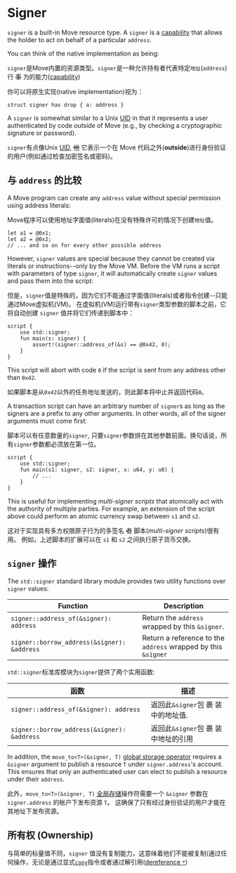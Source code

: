 # Signer

`signer` is a built-in Move resource type. A `signer` is a [capability](https://en.wikipedia.org/wiki/Object-capability_model) that allows the holder to act on
behalf of a particular `address`. 

You can think of the native implementation as being:

`signer`是Move内置的资源类型。`signer`是一种允许持有者代表特定`地址`(`address`)行 ~~事~~ 为的能力([capability](https://en.wikipedia.org/wiki/Object-capability_model))

你可以将原生实现(native implementation)视为：

```move
struct signer has drop { a: address }
```
A `signer` is somewhat similar to a Unix [UID](https://en.wikipedia.org/wiki/User_identifier) in
that it represents a user authenticated by code _outside_ of Move (e.g., by checking a cryptographic
signature or password).

`signer`有点像Unix [UID](https://en.wikipedia.org/wiki/User_identifier), ~~他~~ 它表示一个在 Move 代码之外(__outside__)进行身份验证的用户(例如通过检查加密签名或密码)。

## 与 `address` 的比较

A Move program can create any `address` value without special permission using address literals:

Move程序可以使用地址字面值(literals)在没有特殊许可的情况下创建`地址`值。

```move
let a1 = @0x1;
let a2 = @0x2;
// ... and so on for every other possible address
```
However, `signer` values are special because they cannot be created via literals or
instructions--only by the Move VM. Before the VM runs a script with parameters of type `signer`, it
will automatically create `signer` values and pass them into the script:

但是，`signer`值是特殊的，因为它们不能通过字面值(literals)或者指令创建--只能通过Move虚拟机(VM)。 
在虚拟机(VM)运行带有`signer`类型参数的脚本之前，它将自动创建 `signer` 值并将它们传递到脚本中：

```move=
script {
    use std::signer;
    fun main(s: signer) {
        assert!(signer::address_of(&s) == @0x42, 0);
    }
}
```

This script will abort with code `0` if the script is sent from any address other than `0x42`.

如果脚本是从`0x42`以外的任务地址发送的，则此脚本将中止并返回代码`0`。

A transaction script can have an arbitrary number of `signer`s as long as the signers are a prefix
to any other arguments. In other words, all of the signer arguments must come first:

脚本可以有任意数量的`signer`, 只要`signer`参数排在其他参数前面。换句话说，所有`signer`参数都必须放在第一位。

```move=
script {
    use std::signer;
    fun main(s1: signer, s2: signer, x: u64, y: u8) {
        // ...
    }
}
```


This is useful for implementing _multi-signer scripts_ that atomically act with the authority of
multiple parties. For example, an extension of the script above could perform an atomic currency
swap between `s1` and `s2`.

这对于实现具有多方权限原子行为的多签名 ~~者~~ 脚本(_multi-signer scripts_)很有用。 例如，上述脚本的扩展可以在 `s1` 和 `s2` 之间执行原子货币交换。

## `signer` 操作

The `std::signer` standard library module provides two utility functions over `signer` values:

| Function                                    | Description                                                   |
| ------------------------------------------- | ------------------------------------------------------------- |
| `signer::address_of(&signer): address`      | Return the `address` wrapped by this `&signer`.               |
| `signer::borrow_address(&signer): &address` | Return a reference to the `address` wrapped by this `&signer` |

`std::signer`标准库模块为`signer`提供了两个实用函数:

| 函数                                        | 描述                                                   |
| ------------------------------------------- | ------------------------------------------------------------- |
| `signer::address_of(&signer): address`      | 返回此`&signer`包 ~~裹~~ 装中的地址值.               |
| `signer::borrow_address(&signer): &address` | 返回此`&signer`包 ~~裹~~ 装中地址的引用|

In addition, the `move_to<T>(&signer, T)` [global storage operator](./global-storage-operators.md)
requires a `&signer` argument to publish a resource `T` under `signer.address`'s account. This
ensures that only an authenticated user can elect to publish a resource under their `address`.

此外，`move_to<T>(&signer, T)` [全局存储](./chapter_24_global-storage-operators.md)操作符需要一个 `&signer` 参数在 `signer.address` 的帐户下发布资源 `T`。 这确保了只有经过身份验证的用户才能在其地址下发布资源。

## 所有权 (Ownership)

与简单的标量值不同，`signer` 值没有复制能力，这意味着他们不能被复制(通过任何操作，无论是通过显式[`copy`](./chapter_10_variables.md#move-and-copy)指令或者通过解引用([dereference `*`](./chapter_8_references.md#reference-operators))
